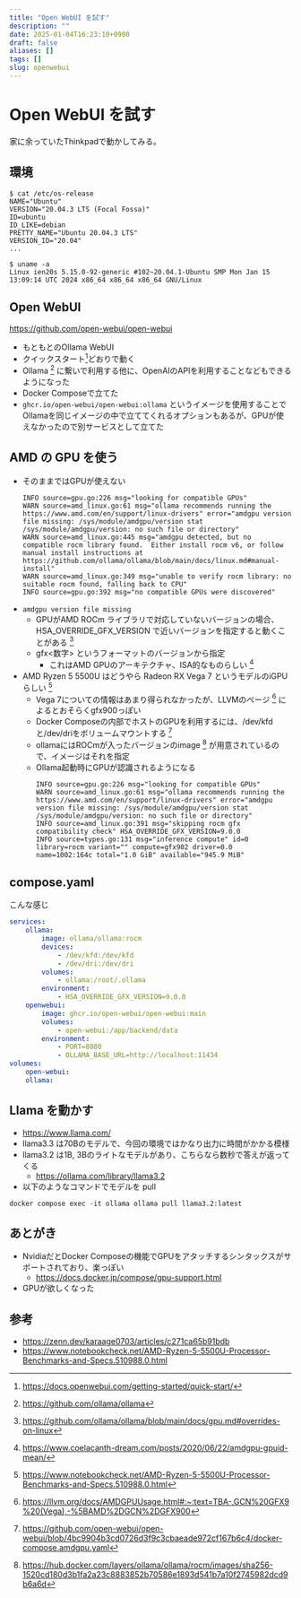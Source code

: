```yaml
---
title: "Open WebUI を試す"
description: ""
date: 2025-01-04T16:23:10+0900
draft: false
aliases: []
tags: []
slug: openwebui
---
```


# Open WebUI を試す

家に余っていたThinkpadで動かしてみる。

## 環境

```shell
$ cat /etc/os-release
NAME="Ubuntu"
VERSION="20.04.3 LTS (Focal Fossa)"
ID=ubuntu
ID_LIKE=debian
PRETTY_NAME="Ubuntu 20.04.3 LTS"
VERSION_ID="20.04"
...

$ uname -a
Linux ien20s 5.15.0-92-generic #102~20.04.1-Ubuntu SMP Mon Jan 15 13:09:14 UTC 2024 x86_64 x86_64 x86_64 GNU/Linux
```

## Open WebUI

https://github.com/open-webui/open-webui

- もともとのOllama WebUI
- クイックスタート[^1]どおりで動く
- Ollama [^2] に繋いで利用する他に、OpenAIのAPIを利用することなどもできるようになった
- Docker Composeで立てた
- `ghcr.io/open-webui/open-webui:ollama` というイメージを使用することでOllamaを同じイメージの中で立ててくれるオプションもあるが、GPUが使えなかったので別サービスとして立てた

[^1]: https://docs.openwebui.com/getting-started/quick-start/
[^2]: https://github.com/ollama/ollama


## AMD の GPU を使う

- そのままではGPUが使えない
    ```text
    INFO source=gpu.go:226 msg="looking for compatible GPUs"
    WARN source=amd_linux.go:61 msg="ollama recommends running the https://www.amd.com/en/support/linux-drivers" error="amdgpu version file missing: /sys/module/amdgpu/version stat /sys/module/amdgpu/version: no such file or directory"
    WARN source=amd_linux.go:445 msg="amdgpu detected, but no compatible rocm library found.  Either install rocm v6, or follow manual install instructions at https://github.com/ollama/ollama/blob/main/docs/linux.md#manual-install"
    WARN source=amd_linux.go:349 msg="unable to verify rocm library: no suitable rocm found, falling back to CPU"
    INFO source=gpu.go:392 msg="no compatible GPUs were discovered"
    ```
- `amdgpu version file missing`
    - GPUがAMD ROCm ライブラリで対応していないバージョンの場合、HSA_OVERRIDE_GFX_VERSION で近いバージョンを指定すると動くことがある [^3] 
    - gfx\<数字\> というフォーマットのバージョンから指定
        - これはAMD GPUのアーキテクチャ、ISA的なものらしい [^4]
- AMD Ryzen 5 5500U はどうやら Radeon RX Vega 7 というモデルのiGPUらしい [^5]
    - Vega 7についての情報はあまり得られなかったが、LLVMのページ [^6] によるとおそらくgfx900っぽい
    - Docker Composeの内部でホストのGPUを利用するには、/dev/kfdと/dev/driをボリュームマウントする [^7]
    - ollamaにはROCmが入ったバージョンのimage [^8] が用意されているので、イメージはそれを指定
    - Ollama起動時にGPUが認識されるようになる
        ```
        INFO source=gpu.go:226 msg="looking for compatible GPUs"
        WARN source=amd_linux.go:61 msg="ollama recommends running the https://www.amd.com/en/support/linux-drivers" error="amdgpu version file missing: /sys/module/amdgpu/version stat /sys/module/amdgpu/version: no such file or directory"
        INFO source=amd_linux.go:391 msg="skipping rocm gfx compatibility check" HSA_OVERRIDE_GFX_VERSION=9.0.0
        INFO source=types.go:131 msg="inference compute" id=0 library=rocm variant="" compute=gfx902 driver=0.0 name=1002:164c total="1.0 GiB" available="945.9 MiB"
        ```
        
[^3]: https://github.com/ollama/ollama/blob/main/docs/gpu.md#overrides-on-linux
[^4]: https://www.coelacanth-dream.com/posts/2020/06/22/amdgpu-gpuid-mean/
[^5]: https://www.notebookcheck.net/AMD-Ryzen-5-5500U-Processor-Benchmarks-and-Specs.510988.0.html
[^6]: https://llvm.org/docs/AMDGPUUsage.html#:~:text=TBA-,GCN%20GFX9%20(Vega),-%5BAMD%2DGCN%2DGFX900
[^7]: https://github.com/open-webui/open-webui/blob/4bc9904b3cd0726d3f9c3cbaeade972cf167b6c4/docker-compose.amdgpu.yaml
[^8]: https://hub.docker.com/layers/ollama/ollama/rocm/images/sha256-1520cd180d3b1fa2a23c8883852b70586e1893d541b7a10f2745982dcd9b6a6d
    

## compose.yaml

こんな感じ
    
```yaml
services:
    ollama:
        image: ollama/ollama:rocm
        devices:
            - /dev/kfd:/dev/kfd
            - /dev/dri:/dev/dri
        volumes:
            - ollama:/root/.ollama
        environment:
            - HSA_OVERRIDE_GFX_VERSION=9.0.0
    openwebui:
        image: ghcr.io/open-webui/open-webui:main
        volumes:
            - open-webui:/app/backend/data
        environment:
            - PORT=8080
            - OLLAMA_BASE_URL=http://localhost:11434
volumes:
    open-webui:
    ollama:
```
    
## Llama を動かす

- https://www.llama.com/
- llama3.3 は70Bのモデルで、今回の環境ではかなり出力に時間がかかる模様
- llama3.2 は1B, 3Bのライトなモデルがあり、こちらなら数秒で答えが返ってくる
    - https://ollama.com/library/llama3.2
- 以下のようなコマンドでモデルを pull
```shell
docker compose exec -it ollama ollama pull llama3.2:latest
```
        
## あとがき

- NvidiaだとDocker Composeの機能でGPUをアタッチするシンタックスがサポートされており、楽っぽい
    - https://docs.docker.jp/compose/gpu-support.html
- GPUが欲しくなった

## 参考

- https://zenn.dev/karaage0703/articles/c271ca65b91bdb
- https://www.notebookcheck.net/AMD-Ryzen-5-5500U-Processor-Benchmarks-and-Specs.510988.0.html
